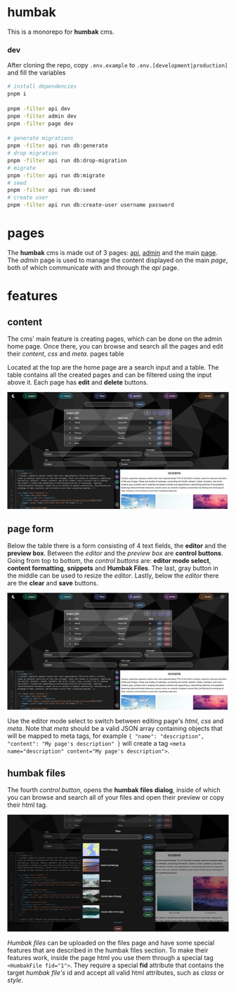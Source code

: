 # humbak

This is a monorepo for **humbak** cms.

### dev

After cloning the repo, copy `.env.example` to `.env.[development|production]` and fill the variables

```bash
# install dependencies
pnpm i

pnpm -filter api dev
pnpm -filter admin dev
pnpm -filter page dev

# generate migrations
pnpm -filter api run db:generate
# drop migration
pnpm -filter api run db:drop-migration
# migrate
pnpm -filter api run db:migrate
# seed
pnpm -filter api run db:seed
# create user
pnpm -filter api run db:create-user username password
```

# pages

The **humbak** cms is made out of 3 pages: [api](https://github.com/asasinmode/humbak/tree/master/api), [admin](https://github.com/asasinmode/humbak/tree/master/admin) and the main [page](https://github.com/asasinmode/humbak/tree/master/page). The _admin_ page is used to manage the content displayed on the main _page_, both of which communicate with and through the _api_ page.

# features

## content

The cms' main feature is creating pages, which can be done on the admin home page. Once there, you can browse and search all the pages and edit their _content_, _css_ and _meta_.
pages table

Located at the top are the home page are a search input and a table. The table contains all the created pages and can be filtered using the input above it. Each page has **edit** and **delete** buttons.

<img src="https://raw.githubusercontent.com/asasinmode/humbak/master/api/src/db/scripts/assets/pages-table-en.png" title="pages table" alt="pages table on admin page">

## page form

Below the table there is a form consisting of 4 text fields, the **editor** and the **preview box**. Between the _editor_ and the _preview box_ are **control buttons**. Going from top to bottom, the _control buttons_ are: **editor mode select**, **content formatting**, **snippets** and **Humbak Files**. The last, gray button in the middle can be used to resize the _editor_. Lastly, below the _editor_ there are the **clear** and **save** buttons.

<img src="https://raw.githubusercontent.com/asasinmode/humbak/master/api/src/db/scripts/assets/pages-table-en.png" title="content form" alt="content form on admin page">

Use the editor mode select to switch between editing page's _html_, _css_ and _meta_. Note that _meta_ should be a valid JSON array containing objects that will be mapped to meta tags, for example `{ "name": "description", "content": "My page's description" }` will create a tag `<meta name="description" content="My page's description">`.

## humbak files

The fourth _control button_, opens the **humbak files dialog**, inside of which you can browse and search all of your files and open their preview or copy their html tag.

<img src="https://raw.githubusercontent.com/asasinmode/humbak/master/api/src/db/scripts/assets/pages-humbak-files-en.png" title="humbak files dialog" alt="dialog with list of files">

_Humbak files_ can be uploaded on the files page and have some special features that are described in the humbak files section. To make their features work, inside the page html you use them through a special tag `<HumbakFile fid="1">`. They require a special **fid** attribute that contains the target _humbak file's_ id and accept all valid html attributes, such as _class_ or _style_.
